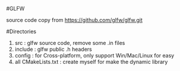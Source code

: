 #GLFW

source code copy from https://github.com/glfw/glfw.git

#Directories

1. src : glfw source code, remove some .in files
2. include : glfw public .h headers
3. config : for Cross-platform, only support Win/Mac/Linux for easy
4. all CMakeLists.txt : create myself for make the dynamic library